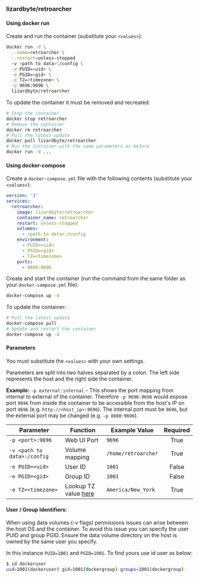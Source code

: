 ### lizardbyte/retroarcher

#### Using docker run
Create and run the container (substitute your `<values>`):

```bash
docker run -d \
  --name=retroarcher \
  --restart=unless-stopped
  -v <path to data>:/config \
  -e PUID=<uid> \
  -e PGID=<gid> \
  -e TZ=<timezone> \
  -p 9696:9696 \
  lizardbyte/retroarcher
```

To update the container it must be removed and recreated:

```bash
# Stop the container
docker stop retroarcher
# Remove the container
docker rm retroarcher
# Pull the latest update
docker pull lizardbyte/retroarcher
# Run the container with the same parameters as before
docker run -d ...
```

#### Using docker-compose

Create a `docker-compose.yml` file with the following contents (substitute your `<values>`):

```yaml
version: '3'
services:
  retroarcher:
    image: lizardbyte/retroarcher
    container_name: retroarcher
    restart: unless-stopped
    volumes:
      - <path to data>:/config
    environment:
      - PUID=<uid>
      - PGID=<gid>
      - TZ=<timezone>
    ports:
      - 9696:9696
```

Create and start the container (run the command from the same folder as your `docker-compose.yml` file):

```bash
docker-compose up -d
```

To update the container:
```bash
# Pull the latest update
docker-compose pull
# Update and restart the container
docker-compose up -d
```

#### Parameters
You must substitute the `<values>` with your own settings.

Parameters are split into two halves separated by a colon. The left side represents the host and the right side the
container.

**Example:** `-p external:internal` - This shows the port mapping from internal to external of the container.
Therefore `-p 9696:9696` would expose port `9696` from inside the container to be accessible from the host's IP on port
`9696` (e.g. `http://<host_ip>:9696`). The internal port must be `9696`, but the external port may be changed
(e.g. `-p 8080:9696`).


| Parameter                   | Function                                                                             | Example Value       | Required |
|-----------------------------|--------------------------------------------------------------------------------------|---------------------|:--------:|
| `-p <port>:9696`            | Web UI Port                                                                          | `9696`              |   True   |
| `-v <path to data>:/config` | Volume mapping                                                                       | `/home/retroarcher` |   True   |
| `-e PUID=<uid>`             | User ID                                                                              | `1001`              |  False   |
| `-e PGID=<gid>`             | Group ID                                                                             | `1001`              |  False   |
| `-e TZ=<timezone>`          | Lookup TZ value [here](https://en.wikipedia.org/wiki/List_of_tz_database_time_zones) | `America/New_York`  |   True   |

#### User / Group Identifiers:

When using data volumes (-v flags) permissions issues can arise between the host OS and the container. To avoid this
issue you can specify the user PUID and group PGID. Ensure the data volume directory on the host is owned by the same
user you specify.

In this instance `PUID=1001` and `PGID=1001`. To find yours use id user as below:

```bash
$ id dockeruser
uid=1001(dockeruser) gid=1001(dockergroup) groups=1001(dockergroup)
```
